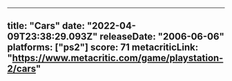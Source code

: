 
---
title: "Cars"
date: "2022-04-09T23:38:29.093Z"
releaseDate: "2006-06-06"
platforms: ["ps2"]
score: 71
metacriticLink: "https://www.metacritic.com/game/playstation-2/cars"
---
